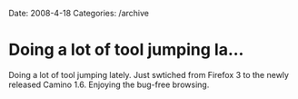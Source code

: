 Date: 2008-4-18
Categories: /archive

# Doing a lot of tool jumping la...

Doing a lot of tool jumping lately.  Just swtiched from Firefox 3 to the newly released Camino 1.6.  Enjoying the bug-free browsing.
